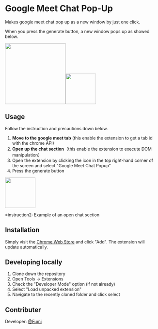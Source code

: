 # Google Meet Chat Pop-Up

Makes google meet chat pop up as a new window by just one click.

When you press the generate button, a new window pops up as showed below.

<img width="200" src="https://qiita-image-store.s3.ap-northeast-1.amazonaws.com/0/924548/46e40ec0-2832-7ce5-b654-424a1e5a2608.png"><img width="100" src="https://user-images.githubusercontent.com/104049111/178160879-1a953652-d181-4d4f-8050-9f477010ce10.png">

## Usage

Follow the instruction and precautions down below.

1. **Move to the google meet tab** (this enable the extension to get a tab id with the chrome API)
2. **Open up the chat section**（this enable the extension to execute DOM manipulation）
3. Open the extension by clicking the icon in the top right-hand corner of the screen and select "Google Meet Chat Popup"
4. Press the generate button

<img width="100" src="https://user-images.githubusercontent.com/104049111/178097192-64ec636b-b115-4ed7-8401-7497951eba18.png">

※instruction2: Example of an open chat section

## Installation

Simply visit the [Chrome Web Store](https://chrome.google.com/webstore/detail/google-meet-chat-popup/efamlkkiainienfppdlhjkommlhomhid) and click "Add". The extension will update automatically.

## Developing locally

1. Clone down the repository
2. Open Tools → Extensions
3. Check the "Developer Mode" option (if not already)
4. Select "Load unpacked extension"
5. Navigate to the recently cloned folder and click select

## Contributer

Developer: [@Fumi](https://github.com/KobayashiFumiaki)
